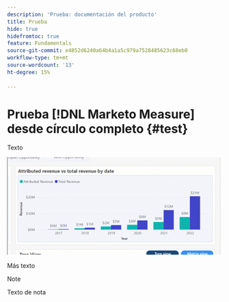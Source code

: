 ```yaml
---
description: 'Prueba: documentación del producto'
title: Prueba
hide: true
hidefromtoc: true
feature: Fundamentals
source-git-commit: e4852d6240a64b4a1a5c979a7528485623c68eb0
workflow-type: tm+mt
source-wordcount: '13'
ht-degree: 15%

---
```


# Prueba [!DNL Marketo Measure] desde círculo completo {#test}

Texto

![](assets/picture50.gif)

Más texto

>[!NOTE]
>
>Texto de nota

